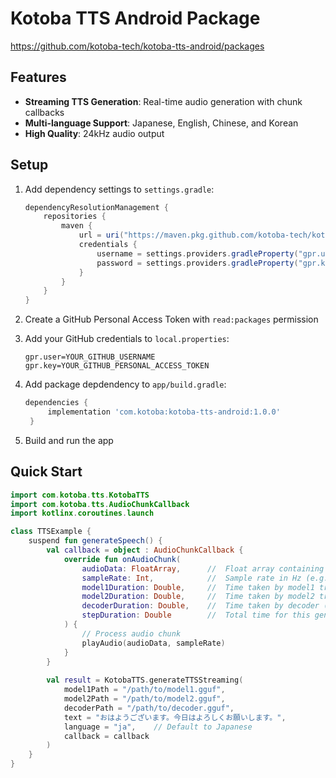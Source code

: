 # Kotoba TTS Android Package

https://github.com/kotoba-tech/kotoba-tts-android/packages

## Features

- **Streaming TTS Generation**: Real-time audio generation with chunk callbacks
- **Multi-language Support**: Japanese, English, Chinese, and Korean
- **High Quality**: 24kHz audio output

## Setup

1. Add dependency settings to `settings.gradle`:
   ```gradle
   dependencyResolutionManagement {
       repositories {
           maven {
               url = uri("https://maven.pkg.github.com/kotoba-tech/kotoba-tts-android")
               credentials {
                   username = settings.providers.gradleProperty("gpr.user").orNull ?: System.getenv("GITHUB_ACTOR")
                   password = settings.providers.gradleProperty("gpr.key").orNull ?: System.getenv("GITHUB_TOKEN")
               }
           }
       }
   }
   ```

2. Create a GitHub Personal Access Token with `read:packages` permission
3. Add your GitHub credentials to `local.properties`:
   ```
   gpr.user=YOUR_GITHUB_USERNAME
   gpr.key=YOUR_GITHUB_PERSONAL_ACCESS_TOKEN
   ```
4. Add package depdendency to `app/build.gradle`:
   ```gradle
   dependencies {
        implementation 'com.kotoba:kotoba-tts-android:1.0.0'
    }
   ```
5. Build and run the app

## Quick Start

```kotlin
import com.kotoba.tts.KotobaTTS
import com.kotoba.tts.AudioChunkCallback
import kotlinx.coroutines.launch

class TTSExample {
    suspend fun generateSpeech() {
        val callback = object : AudioChunkCallback {
            override fun onAudioChunk(
                audioData: FloatArray,      //  Float array containing audio samples (PCM format)
                sampleRate: Int,            //  Sample rate in Hz (e.g., 24000)
                model1Duration: Double,     //  Time taken by model1 transformer (seconds)
                model2Duration: Double,     //  Time taken by model2 transformer (seconds)
                decoderDuration: Double,    //  Time taken by decoder (seconds)
                stepDuration: Double        //  Total time for this generation step (seconds)
            ) {
                // Process audio chunk
                playAudio(audioData, sampleRate)
            }
        }
        
        val result = KotobaTTS.generateTTSStreaming(
            model1Path = "/path/to/model1.gguf",
            model2Path = "/path/to/model2.gguf",
            decoderPath = "/path/to/decoder.gguf",
            text = "おはようございます。今日はよろしくお願いします。",
            language = "ja",    // Default to Japanese
            callback = callback
        )
    }
}
```